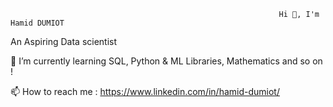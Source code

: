                                                                 Hi 👋, I'm Hamid DUMIOT



An Aspiring Data scientist


🌱 I’m currently learning SQL, Python & ML Libraries, Mathematics and so on ! 


📫 How to reach me : https://www.linkedin.com/in/hamid-dumiot/
